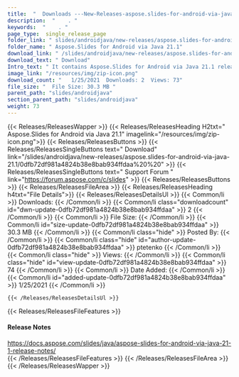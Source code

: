 ```yaml
---
title:  "  Downloads ---New-Releases-aspose.slides-for-android-via-java-21.1 . " 
description:  "    . " 
keywords:  "    . " 
page_type:  single_release_page
folder_link: " slides/androidjava/new-releases/aspose.slides-for-android-via-java-21.1/"
folder_name: " Aspose.Slides for Android via Java 21.1"
download_link: " /slides/androidjava/new-releases/aspose.slides-for-android-via-java-21.1/0dfb72df981a4824b38e8bab934ffdaa"
download_text: " Download"
Intro_text: " It contains Aspose.Slides for Android via Java 21.1 release."
image_link: "/resources/img/zip-icon.png"
download_count: "   1/25/2021  Downloads: 2  Views: 73"
file_size: "  File Size: 30.3 MB "
parent_path: "slides/androidjava"
section_parent_path: "slides/androidjava"
weight: 73
---
```


{{< Releases/ReleasesWapper >}}
  {{< Releases/ReleasesHeading H2txt=" Aspose.Slides for Android via Java 21.1" imagelink="/resources/img/zip-icon.png">}}
  {{< Releases/ReleasesButtons >}}
    {{< Releases/ReleasesSingleButtons text=" Download" link="/slides/androidjava/new-releases/aspose.slides-for-android-via-java-21.1/0dfb72df981a4824b38e8bab934ffdaa%20%20" >}}
    {{< Releases/ReleasesSingleButtons text=" Support Forum " link="https://forum.aspose.com/c/slides" >}}
  {{< Releases/ReleasesButtons >}}
  {{< Releases/ReleasesFileArea >}}
    {{< Releases/ReleasesHeading h4txt="File Details">}}
    {{< Releases/ReleasesDetailsUl >}}
            {{< Common/li  >}} Downloads: {{< /Common/li >}} 
      {{< Common/li class="downloadcount" id="dwn-update-0dfb72df981a4824b38e8bab934ffdaa" >}} 2 {{< /Common/li >}} 
      {{< Common/li  >}} File Size: {{< /Common/li >}} 
      {{< Common/li id="size-update-0dfb72df981a4824b38e8bab934ffdaa" >}} 30.3 MB {{< /Common/li >}} 
      {{< Common/li  class="hide" >}} Posted By: {{< /Common/li >}} 
      {{< Common/li class="hide" id="author-update-0dfb72df981a4824b38e8bab934ffdaa" >}} ptetenko {{< /Common/li >}} 
      {{< Common/li class="hide"  >}} Views: {{< /Common/li >}} 
      {{< Common/li class="hide" id="view-update-0dfb72df981a4824b38e8bab934ffdaa" >}} 74 {{< /Common/li >}} 
      {{< Common/li  >}} Date Added: {{< /Common/li >}} 
      {{< Common/li id="added-update-0dfb72df981a4824b38e8bab934ffdaa" >}} 1/25/2021 {{< /Common/li >}} 

    {{< /Releases/ReleasesDetailsUl >}}

  {{< Releases/ReleasesFileFeatures >}}
      <h4>Release Notes</h4><div><a href="https://docs.aspose.com/slides/java/aspose-slides-for-android-via-java-21-1-release-notes/">https://docs.aspose.com/slides/java/aspose-slides-for-android-via-java-21-1-release-notes/</a></div>
  {{< /Releases/ReleasesFileFeatures >}}
 {{< /Releases/ReleasesFileArea >}}
{{< /Releases/ReleasesWapper >}}


